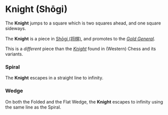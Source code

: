 # Knight (Sh&#x14d;gi)

The **Knight** jumps to a square which is two squares ahead,
and one square sideways.

The **Knight** is a piece in 
[Sh&#x14d;gi (&#x5c06;&#x68cb;)](#wiki:Shogi), and
promotes to the [*Gold General*](gold_general.html).

This is a *different* piece than the [*Knight*](knight.html) found in
(Western) Chess and its variants.

### Spiral

The **Knight** escapes in a straight line to infinity.

### Wedge

On both the Folded and the Flat Wedge, the **Knight** 
escapes to infinity using the same line as the Spiral.

<div class = 'trapped' data-piece = 'shogi_knight'></div>
<div class = 'boxset'  data-sets  = 'shogi'></div>
